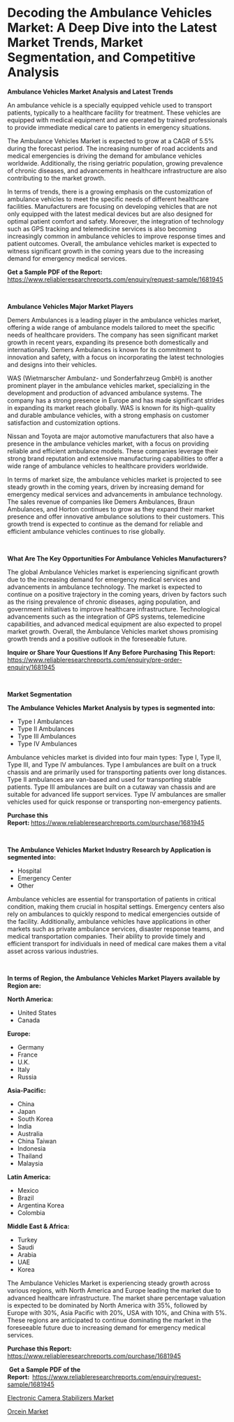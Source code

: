 <p><h1>Decoding the Ambulance Vehicles Market: A Deep Dive into the Latest Market Trends, Market Segmentation, and Competitive Analysis</h1></p><p><strong>Ambulance Vehicles Market Analysis and Latest Trends</strong></p>
<p><p>An ambulance vehicle is a specially equipped vehicle used to transport patients, typically to a healthcare facility for treatment. These vehicles are equipped with medical equipment and are operated by trained professionals to provide immediate medical care to patients in emergency situations.</p><p>The Ambulance Vehicles Market is expected to grow at a CAGR of 5.5% during the forecast period. The increasing number of road accidents and medical emergencies is driving the demand for ambulance vehicles worldwide. Additionally, the rising geriatric population, growing prevalence of chronic diseases, and advancements in healthcare infrastructure are also contributing to the market growth.</p><p>In terms of trends, there is a growing emphasis on the customization of ambulance vehicles to meet the specific needs of different healthcare facilities. Manufacturers are focusing on developing vehicles that are not only equipped with the latest medical devices but are also designed for optimal patient comfort and safety. Moreover, the integration of technology such as GPS tracking and telemedicine services is also becoming increasingly common in ambulance vehicles to improve response times and patient outcomes. Overall, the ambulance vehicles market is expected to witness significant growth in the coming years due to the increasing demand for emergency medical services.</p></p>
<p><strong>Get a Sample PDF of the Report:&nbsp;</strong> <a href="https://www.reliableresearchreports.com/enquiry/request-sample/1681945">https://www.reliableresearchreports.com/enquiry/request-sample/1681945</a></p>
<p>&nbsp;</p>
<p><strong>Ambulance Vehicles Major Market Players</strong></p>
<p><p>Demers Ambulances is a leading player in the ambulance vehicles market, offering a wide range of ambulance models tailored to meet the specific needs of healthcare providers. The company has seen significant market growth in recent years, expanding its presence both domestically and internationally. Demers Ambulances is known for its commitment to innovation and safety, with a focus on incorporating the latest technologies and designs into their vehicles.</p><p>WAS (Wietmarscher Ambulanz- und Sonderfahrzeug GmbH) is another prominent player in the ambulance vehicles market, specializing in the development and production of advanced ambulance systems. The company has a strong presence in Europe and has made significant strides in expanding its market reach globally. WAS is known for its high-quality and durable ambulance vehicles, with a strong emphasis on customer satisfaction and customization options.</p><p>Nissan and Toyota are major automotive manufacturers that also have a presence in the ambulance vehicles market, with a focus on providing reliable and efficient ambulance models. These companies leverage their strong brand reputation and extensive manufacturing capabilities to offer a wide range of ambulance vehicles to healthcare providers worldwide.</p><p>In terms of market size, the ambulance vehicles market is projected to see steady growth in the coming years, driven by increasing demand for emergency medical services and advancements in ambulance technology. The sales revenue of companies like Demers Ambulances, Braun Ambulances, and Horton continues to grow as they expand their market presence and offer innovative ambulance solutions to their customers. This growth trend is expected to continue as the demand for reliable and efficient ambulance vehicles continues to rise globally.</p></p>
<p>&nbsp;</p>
<p><strong>What Are The Key Opportunities For Ambulance Vehicles Manufacturers?</strong></p>
<p><p>The global Ambulance Vehicles market is experiencing significant growth due to the increasing demand for emergency medical services and advancements in ambulance technology. The market is expected to continue on a positive trajectory in the coming years, driven by factors such as the rising prevalence of chronic diseases, aging population, and government initiatives to improve healthcare infrastructure. Technological advancements such as the integration of GPS systems, telemedicine capabilities, and advanced medical equipment are also expected to propel market growth. Overall, the Ambulance Vehicles market shows promising growth trends and a positive outlook in the foreseeable future.</p></p>
<p><strong>Inquire or Share Your Questions If Any Before Purchasing This Report:</strong> <a href="https://www.reliableresearchreports.com/enquiry/pre-order-enquiry/1681945">https://www.reliableresearchreports.com/enquiry/pre-order-enquiry/1681945</a></p>
<p>&nbsp;</p>
<p><strong>Market Segmentation</strong></p>
<p><strong>The Ambulance Vehicles Market Analysis by types is segmented into:</strong></p>
<p><ul><li>Type I Ambulances</li><li>Type II Ambulances</li><li>Type III Ambulances</li><li>Type IV Ambulances</li></ul></p>
<p><p>Ambulance vehicles market is divided into four main types: Type I, Type II, Type III, and Type IV ambulances. Type I ambulances are built on a truck chassis and are primarily used for transporting patients over long distances. Type II ambulances are van-based and used for transporting stable patients. Type III ambulances are built on a cutaway van chassis and are suitable for advanced life support services. Type IV ambulances are smaller vehicles used for quick response or transporting non-emergency patients.</p></p>
<p><strong>Purchase this Report:&nbsp;</strong><a href="https://www.reliableresearchreports.com/purchase/1681945">https://www.reliableresearchreports.com/purchase/1681945</a></p>
<p>&nbsp;</p>
<p><strong>The Ambulance Vehicles Market Industry Research by Application is segmented into:</strong></p>
<p><ul><li>Hospital</li><li>Emergency Center</li><li>Other</li></ul></p>
<p><p>Ambulance vehicles are essential for transportation of patients in critical condition, making them crucial in hospital settings. Emergency centers also rely on ambulances to quickly respond to medical emergencies outside of the facility. Additionally, ambulance vehicles have applications in other markets such as private ambulance services, disaster response teams, and medical transportation companies. Their ability to provide timely and efficient transport for individuals in need of medical care makes them a vital asset across various industries.</p></p>
<p>&nbsp;</p>
<p><strong>In terms of Region, the Ambulance Vehicles Market Players available by Region are:</strong></p>
<p>
    <p> <strong> North America: </strong>
        <ul>
            <li>United States</li>
            <li>Canada</li>
        </ul>
        </p> 
    <p> <strong> Europe: </strong>
        <ul>
            <li>Germany</li>
            <li>France</li>
            <li>U.K.</li>
            <li>Italy</li>
            <li>Russia</li>
        </ul>
        </p> 
    <p> <strong> Asia-Pacific: </strong>
        <ul>
            <li>China</li>
            <li>Japan</li>
            <li>South Korea</li>
            <li>India</li>
            <li>Australia</li>
            <li>China Taiwan</li>
            <li>Indonesia</li>
            <li>Thailand</li>
            <li>Malaysia</li>
        </ul>
        </p> 
    <p> <strong> Latin America: </strong>
        <ul>
            <li>Mexico</li>
            <li>Brazil</li>
            <li>Argentina Korea</li>
            <li>Colombia</li>
        </ul>
        </p> 
    <p> <strong> Middle East & Africa: </strong>
        <ul>
            <li>Turkey</li>
            <li>Saudi</li>
            <li>Arabia</li>
            <li>UAE</li>
            <li>Korea</li>
        </ul>
    </p>
    </p>
<p><p>The Ambulance Vehicles Market is experiencing steady growth across various regions, with North America and Europe leading the market due to advanced healthcare infrastructure. The market share percentage valuation is expected to be dominated by North America with 35%, followed by Europe with 30%, Asia Pacific with 20%, USA with 10%, and China with 5%. These regions are anticipated to continue dominating the market in the foreseeable future due to increasing demand for emergency medical services.</p></p>
<p><strong>Purchase this Report: </strong><a href="https://www.reliableresearchreports.com/purchase/1681945">https://www.reliableresearchreports.com/purchase/1681945</a></p>
<p>&nbsp;<strong>Get a Sample PDF of the Report:&nbsp;&nbsp;</strong><a href="https://www.reliableresearchreports.com/enquiry/request-sample/1681945">https://www.reliableresearchreports.com/enquiry/request-sample/1681945</a></p>
<p><strong></strong></p>
<p><p><a href="https://issuu.com/reportprime-2/docs/electronic-camera-stabilizers-market-size-2030.ppt">Electronic Camera Stabilizers Market</a></p><p><a href="https://issuu.com/reportprime-2/docs/orcein-market-size-2030.pptx">Orcein Market</a></p></p>